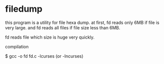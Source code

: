 # filedump

this program is a utility for file hexa dump.
at first, fd reads only 6MB if file is very large.
and fd reads all files if file size less than 6MB.

fd reads file which size is huge very quickly.

compilation

$ gcc -o fd fd.c -lcurses (or -lncurses)
